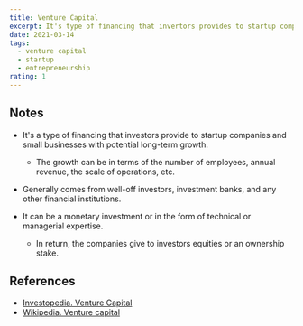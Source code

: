 ```yaml
---
title: Venture Capital
excerpt: It's type of financing that invertors provides to startup companies and small business with a potential long-term growth.
date: 2021-03-14
tags:
  - venture capital
  - startup
  - entrepreneurship
rating: 1
---
```


## Notes

- It's a type of financing that investors provide to startup companies and small businesses with potential long-term growth.

  - The growth can be in terms of the number of employees, annual revenue, the scale of operations, etc.

- Generally comes from well-off investors, investment banks, and any other financial institutions.

- It can be a monetary investment or in the form of technical or managerial expertise.
  - In return, the companies give to investors equities or an ownership stake.

## References

- [Investopedia. Venture Capital](https://www.investopedia.com/terms/v/venturecapital.asp)
- [Wikipedia. Venture capital](https://en.wikipedia.org/wiki/Venture_capital)
